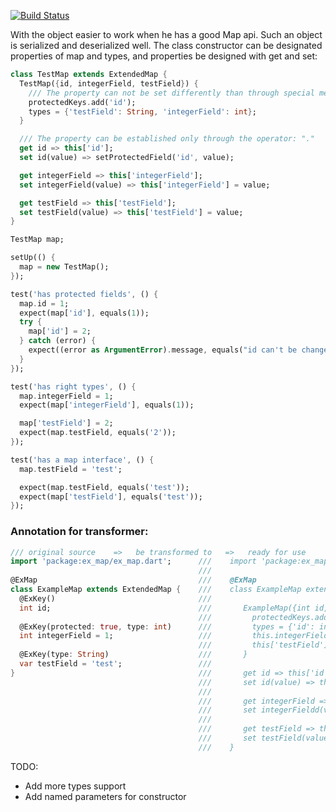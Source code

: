 [![Build Status](https://codeship.com/projects/bbc87340-415a-0134-5cdb-527eefe58aba/status?branch=master
)](https://codeship.com/projects/bbc87340-415a-0134-5cdb-527eefe58aba/status?branch=master
)

With the object easier to work when he has a good Map api. Such an object is serialized and deserialized well.
The class constructor can be designated  properties of map and types, and properties be designed with get and set:

```dart
class TestMap extends ExtendedMap {
  TestMap({id, integerField, testField}) {
    /// The property can not be set differently than through special method
    protectedKeys.add('id');
    types = {'testField': String, 'integerField': int};
  }

  /// The property can be established only through the operator: "."
  get id => this['id'];
  set id(value) => setProtectedField('id', value);

  get integerField => this['integerField'];
  set integerField(value) => this['integerField'] = value;

  get testField => this['testField'];
  set testField(value) => this['testField'] = value;
}

```

```dart
TestMap map;

setUp(() {
  map = new TestMap();
});

test('has protected fields', () {
  map.id = 1;
  expect(map['id'], equals(1));
  try {
    map['id'] = 2;
  } catch (error) {
    expect((error as ArgumentError).message, equals("id can't be changed"));
  }
});

test('has right types', () {
  map.integerField = 1;
  expect(map['integerField'], equals(1));

  map['testField'] = 2;
  expect(map.testField, equals('2'));
});

test('has a map interface', () {
  map.testField = 'test';

  expect(map.testField, equals('test'));
  expect(map['testField'], equals('test'));
});
```

### Annotation for transformer:

``` dart
/// original source    =>   be transformed to   =>   ready for use 
import 'package:ex_map/ex_map.dart';      ///    import 'package:ex_map/ex_map.dart';
                                          ///
@ExMap                                    ///    @ExMap
class ExampleMap extends ExtendedMap {    ///    class ExampleMap extends ExtendedMap {
  @ExKey()                                ///
  int id;                                 ///       ExampleMap({int id, int integerField, String testField}) {
                                          ///         protectedKeys.addAll(['integerField']);
  @ExKey(protected: true, type: int)      ///         types = {'id': int, 'integerField': int, 'testField': String};
  int integerField = 1;                   ///         this.integerField = 1;
                                          ///         this['testField'] = 'test';
  @ExKey(type: String)                    ///       }
  var testField = 'test';                 ///       
}                                         ///       get id => this['id'];
                                          ///       set id(value) => this['id'] = value;
                                          ///
                                          ///       get integerField => this['integerField'];
                                          ///       set integerFieldd(value) => setProtectedField('integerField', value);
                                          ///
                                          ///       get testField => this['testField'];
                                          ///       set testField(value) => this['testField'] = value;
                                          ///    }
```

TODO:
  - Add more types support
  - Add named parameters for constructor